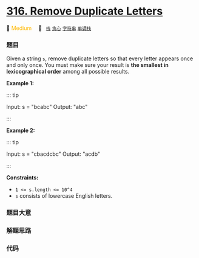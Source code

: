 # [316. Remove Duplicate Letters](https://leetcode.com/problems/remove-duplicate-letters/)

:tangerine: <font color=#ffb800>Medium</font>&emsp; 🔖&ensp; [`栈`](../solution/stack.md) [`贪心`](../solution/greedy.md) [`字符串`](../solution/string.md) [`单调栈`](../solution/monotonic-stack.md)

### 题目
Given a string `s`, remove duplicate letters so that every letter appears once and only once. You must make sure your result is **the smallest in lexicographical order** among all possible results.

**Example 1:**

::: tip

Input: s = "bcabc"
Output: "abc"

:::

**Example 2:**

::: tip

Input: s = "cbacdcbc"
Output: "acdb"

:::

**Constraints:**
- `1 <= s.length <= 10^4`
- `s` consists of lowercase English letters.

### 题目大意

### 解题思路

### 代码

```javascript

```
